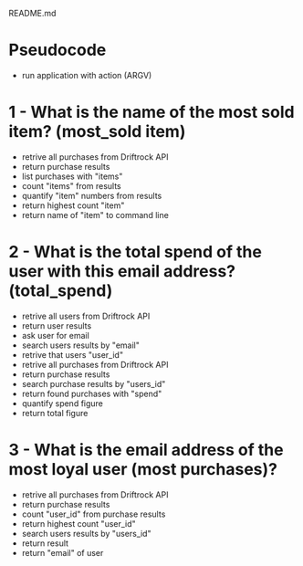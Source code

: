 README.md
# Pseudocode

- run application with action (ARGV)

# 1 - What is the name of the most sold item? (most_sold item)
 + retrive all purchases from Driftrock API
 + return purchase results
 + list purchases with "items"
 + count "items" from results
 + quantify "item" numbers from results
 + return highest count "item"
 + return name of "item" to command line

# 2 - What is the total spend of the user with this email address? (total_spend)
 + retrive all users from Driftrock API
 + return user results
 + ask user for email
 + search users results by "email"
 + retrive that users "user_id"
 + retrive all purchases from Driftrock API
 + return purchase results
 + search purchase results by "users_id"
 + return found purchases with "spend"
 + quantify spend figure
 + return total figure

# 3 - What is the email address of the most loyal user (most purchases)?
+ retrive all purchases from Driftrock API
+ return purchase results
+ count "user_id" from purchase results
+ return highest count "user_id"
+ search users results by "users_id"
+ return result
+ return "email" of user

